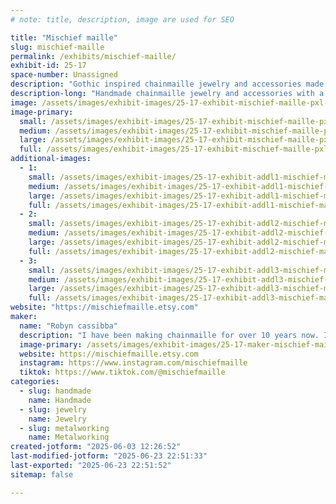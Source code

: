 ```yaml
---
# note: title, description, image are used for SEO

title: "Mischief maille"
slug: mischief-maille
permalink: /exhibits/mischief-maille/
exhibit-id: 25-17
space-number: Unassigned
description: "Gothic inspired chainmaille jewelry and accessories made from Anodized Aluminum and stainless steel."
description-long: "Handmade chainmaille jewelry and accessories with a Gothic feel. Everything is made from Anodized aluminum and stainless steel rings."
image: /assets/images/exhibit-images/25-17-exhibit-mischief-maille-pxl-20250313-232946342-4007-large.jpg
image-primary: 
  small: /assets/images/exhibit-images/25-17-exhibit-mischief-maille-pxl-20250313-232946342-4007-small.jpg
  medium: /assets/images/exhibit-images/25-17-exhibit-mischief-maille-pxl-20250313-232946342-4007-medium.jpg
  large: /assets/images/exhibit-images/25-17-exhibit-mischief-maille-pxl-20250313-232946342-4007-large.jpg
  full: /assets/images/exhibit-images/25-17-exhibit-mischief-maille-pxl-20250313-232946342-4007-full.jpg
additional-images: 
  - 1:
    small: /assets/images/exhibit-images/25-17-exhibit-addl1-mischief-maille-pxl-20250313-233028787-small.jpg
    medium: /assets/images/exhibit-images/25-17-exhibit-addl1-mischief-maille-pxl-20250313-233028787-medium.jpg
    large: /assets/images/exhibit-images/25-17-exhibit-addl1-mischief-maille-pxl-20250313-233028787-large.jpg
    full: /assets/images/exhibit-images/25-17-exhibit-addl1-mischief-maille-pxl-20250313-233028787-full.jpg
  - 2:
    small: /assets/images/exhibit-images/25-17-exhibit-addl2-mischief-maille-pxl-20250206-191935581-small.jpg
    medium: /assets/images/exhibit-images/25-17-exhibit-addl2-mischief-maille-pxl-20250206-191935581-medium.jpg
    large: /assets/images/exhibit-images/25-17-exhibit-addl2-mischief-maille-pxl-20250206-191935581-large.jpg
    full: /assets/images/exhibit-images/25-17-exhibit-addl2-mischief-maille-pxl-20250206-191935581-full.jpg
  - 3:
    small: /assets/images/exhibit-images/25-17-exhibit-addl3-mischief-maille-pxl-20250206-191944546-small.jpg
    medium: /assets/images/exhibit-images/25-17-exhibit-addl3-mischief-maille-pxl-20250206-191944546-medium.jpg
    large: /assets/images/exhibit-images/25-17-exhibit-addl3-mischief-maille-pxl-20250206-191944546-large.jpg
    full: /assets/images/exhibit-images/25-17-exhibit-addl3-mischief-maille-pxl-20250206-191944546-full.jpg
website: "https://mischiefmaille.etsy.com"
maker: 
  name: "Robyn cassibba"
  description: "I have been making chainmaille for over 10 years now. I am an old school goth and love incorporating that into my work."
  image-primary: /assets/images/exhibit-images/25-17-maker-mischief-maille-pxl-20250503-211047508-night-medium.jpg
  website: https://mischiefmaille.etsy.com
  instagram: https://www.instagram.com/mischiefmaille
  tiktok: https://www.tiktok.com/@mischiefmaille
categories: 
  - slug: handmade
    name: Handmade
  - slug: jewelry
    name: Jewelry
  - slug: metalworking
    name: Metalworking
created-jotform: "2025-06-03 12:26:52"
last-modified-jotform: "2025-06-23 22:51:33"
last-exported: "2025-06-23 22:51:52"
sitemap: false

---
```

